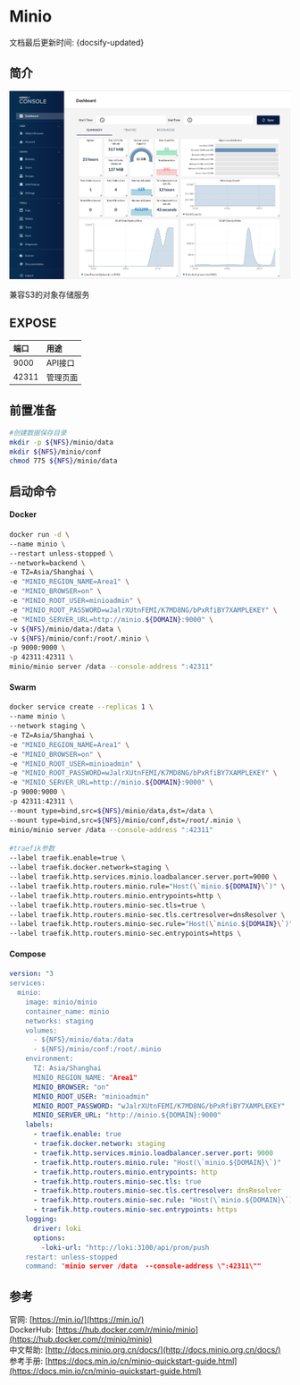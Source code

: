 # Minio

文档最后更新时间: {docsify-updated}

## 简介

![](../../images/minio-console-dashboard1.png)

兼容S3的对象存储服务

## EXPOSE

| 端口 | 用途 |
| :--- | :--- |
| 9000 | API接口 |
| 42311 | 管理页面 |



## 前置准备

```bash
#创建数据保存目录
mkdir -p ${NFS}/minio/data
mkdir ${NFS}/minio/conf
chmod 775 ${NFS}/minio/data
```

## 启动命令

<!-- tabs:start -->
#### **Docker**
```bash
docker run -d \
--name minio \
--restart unless-stopped \
--network=backend \
-e TZ=Asia/Shanghai \
-e "MINIO_REGION_NAME=Area1" \
-e "MINIO_BROWSER=on" \
-e "MINIO_ROOT_USER=minioadmin" \
-e "MINIO_ROOT_PASSWORD=wJalrXUtnFEMI/K7MD8NG/bPxRfiBY7XAMPLEKEY" \
-e "MINIO_SERVER_URL=http://minio.${DOMAIN}:9000" \
-v ${NFS}/minio/data:/data \
-v ${NFS}/minio/conf:/root/.minio \
-p 9000:9000 \
-p 42311:42311 \
minio/minio server /data --console-address ":42311"
```


#### **Swarm**
```bash
docker service create --replicas 1 \
--name minio \
--network staging \
-e TZ=Asia/Shanghai \
-e "MINIO_REGION_NAME=Area1" \
-e "MINIO_BROWSER=on" \
-e "MINIO_ROOT_USER=minioadmin" \
-e "MINIO_ROOT_PASSWORD=wJalrXUtnFEMI/K7MD8NG/bPxRfiBY7XAMPLEKEY" \
-e "MINIO_SERVER_URL=http://minio.${DOMAIN}:9000" \
-p 9000:9000 \
-p 42311:42311 \
--mount type=bind,src=${NFS}/minio/data,dst=/data \
--mount type=bind,src=${NFS}/minio/conf,dst=/root/.minio \
minio/minio server /data --console-address ":42311"

#traefik参数
--label traefik.enable=true \
--label traefik.docker.network=staging \
--label traefik.http.services.minio.loadbalancer.server.port=9000 \
--label traefik.http.routers.minio.rule="Host(\`minio.${DOMAIN}\`)" \
--label traefik.http.routers.minio.entrypoints=http \
--label traefik.http.routers.minio-sec.tls=true \
--label traefik.http.routers.minio-sec.tls.certresolver=dnsResolver \
--label traefik.http.routers.minio-sec.rule="Host(\`minio.${DOMAIN}\`)" \
--label traefik.http.routers.minio-sec.entrypoints=https \
```

#### **Compose**

```yaml
version: "3
services:
  minio:
    image: minio/minio
    container_name: minio
    networks: staging
    volumes:
      - ${NFS}/minio/data:/data
      - ${NFS}/minio/conf:/root/.minio
    environment:
      TZ: Asia/Shanghai
      MINIO_REGION_NAME: "Area1"
      MINIO_BROWSER: "on"
      MINIO_ROOT_USER: "minioadmin"
      MINIO_ROOT_PASSWORD: "wJalrXUtnFEMI/K7MD8NG/bPxRfiBY7XAMPLEKEY"
      MINIO_SERVER_URL: "http://minio.${DOMAIN}:9000"
    labels: 
      - traefik.enable: true
      - traefik.docker.network: staging
      - traefik.http.services.minio.loadbalancer.server.port: 9000
      - traefik.http.routers.minio.rule: "Host(\`minio.${DOMAIN}\`)"
      - traefik.http.routers.minio.entrypoints: http
      - traefik.http.routers.minio-sec.tls: true
      - traefik.http.routers.minio-sec.tls.certresolver: dnsResolver
      - traefik.http.routers.minio-sec.rule: "Host(\`minio.${DOMAIN}\`)"
      - traefik.http.routers.minio-sec.entrypoints: https
    logging: 
      driver: loki
      options: 
        -loki-url: "http://loki:3100/api/prom/push
    restart: unless-stopped
    command: "minio server /data  --console-address \":42311\""
```
<!-- tabs:end -->



## 参考

官网: [https://min.io/](https://min.io/)  
DockerHub: [https://hub.docker.com/r/minio/minio](https://hub.docker.com/r/minio/minio)  
中文帮助: [http://docs.minio.org.cn/docs/](http://docs.minio.org.cn/docs/)  
参考手册: [https://docs.min.io/cn/minio-quickstart-guide.html](https://docs.min.io/cn/minio-quickstart-guide.html)

